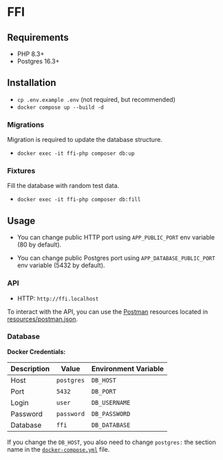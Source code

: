 # FFI

## Requirements

- PHP 8.3+
- Postgres 16.3+

## Installation

- `cp .env.example .env` (not required, but recommended)
- `docker compose up --build -d`

### Migrations

Migration is required to update the database structure.

- `docker exec -it ffi-php composer db:up`

### Fixtures

Fill the database with random test data.

- `docker exec -it ffi-php composer db:fill`

## Usage

- You can change public HTTP port using `APP_PUBLIC_PORT`
  env variable (80 by default).

- You can change public Postgres port using `APP_DATABASE_PUBLIC_PORT`
  env variable (5432 by default).

### API

- HTTP: `http://ffi.localhost`

To interact with the API, you can use the [Postman](https://www.postman.com/) 
resources located in [resources/postman.json](/resources/postman.json).

### Database

**Docker Credentials:**

| Description | Value      | Environment Variable |
|-------------|------------|----------------------|
| Host        | `postgres` | `DB_HOST`            |
| Port        | `5432`     | `DB_PORT`            |
| Login       | `user`     | `DB_USERNAME`        |
| Password    | `password` | `DB_PASSWORD`        |
| Database    | `ffi`      | `DB_DATABASE`        |

If you change the `DB_HOST`, you also need to change `postgres:` the section
name in the [`docker-compose.yml`](./docker-compose.yml) file.

